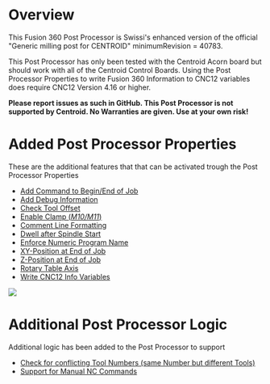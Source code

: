 # Overview
This Fusion 360 Post Processor is Swissi's enhanced version of the official "Generic milling post for CENTROID" minimumRevision = 40783.

This Post Processor has only been tested with the Centroid Acorn board but should work with all of the Centroid Control Boards.
Using the Post Processor Properties to write Fusion 360 Information to CNC12 variables does require CNC12 Version 4.16 or higher.

**Please report issues as such in GitHub. This Post Processor is not supported by Centroid. No Warranties are given. Use at your own risk!**

# Added Post Processor Properties
These are the additional features that that can be activated trough the Post Processor Properties

* [Add Command to Begin/End of Job](addCommand.md)
* [Add Debug Information](addDebug.md)
* [Check Tool Offset](checkToolOffset.md)
* [Enable Clamp (*M10/M11*)](enableClamp.md)
* [Comment Line Formatting](commentFormatting.md)
* [Dwell after Spindle Start](enableDwell.md)
* [Enforce Numeric Program Name](forceNumeric.md)
* [XY-Position at End of Job](xyPosition.md)
* [Z-Position at End of Job](zPosition.md)
* [Rotary Table Axis](rotaryAxis.md)
* [Write CNC12 Info Variables](CNC12.md)

![](/images/pp001.PNG)

# Additional Post Processor Logic
Additional logic has been added to the Post Processor to support

* [Check for conflicting Tool Numbers (same Number but different Tools)](checkDuplicateTools.md)
* [Support for Manual NC Commands](manualNC.md)


